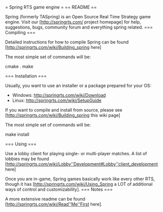 = Spring RTS game engine =
== README ==

Spring (formerly TASpring) is an Open Source Real Time Strategy game engine.
Visit our [http://springrts.com/ project homepage] for help, suggestions,
bugs, community forum and everything spring related.
=== Compiling ===

Detailed instructions for how to compile Spring can be found [http://springrts.com/wiki/Building_spring here]

The most simple set of commands will be:

<syntaxhighlight lang="text">
cmake .
make
</syntaxhighlight>


=== Installation ===

Usually, you want to use an installer or a package prepared for your OS:

* Windows: <http://springrts.com/wiki/Download>
* Linux:   <http://springrts.com/wiki/SetupGuide>

If you want to compile and install from source, please see [http://springrts.com/wiki/Building_spring this wiki page]

The most simple set of commands will be:

<syntaxhighlight lang="text">
make install
</syntaxhighlight>


=== Using ===

Use a lobby client for playing single- or multi-player matches.
A list of lobbies may be found [http://springrts.com/wiki/Lobby''Development#Lobby''client_development here]

Once you are in-game, Spring games basically work like every other RTS,
though it has [http://springrts.com/wiki/Using_Spring a LOT of additional ways of control and customizability].
=== Notes ===

A more extensive readme can be found [http://springrts.com/wiki/Read''Me''First here].